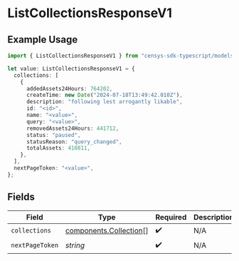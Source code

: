 # ListCollectionsResponseV1

## Example Usage

```typescript
import { ListCollectionsResponseV1 } from "censys-sdk-typescript/models/components";

let value: ListCollectionsResponseV1 = {
  collections: [
    {
      addedAssets24Hours: 764202,
      createTime: new Date("2024-07-18T13:49:42.010Z"),
      description: "following lest arrogantly likable",
      id: "<id>",
      name: "<value>",
      query: "<value>",
      removedAssets24Hours: 441712,
      status: "paused",
      statusReason: "query_changed",
      totalAssets: 410811,
    },
  ],
  nextPageToken: "<value>",
};
```

## Fields

| Field                                                            | Type                                                             | Required                                                         | Description                                                      |
| ---------------------------------------------------------------- | ---------------------------------------------------------------- | ---------------------------------------------------------------- | ---------------------------------------------------------------- |
| `collections`                                                    | [components.Collection](../../models/components/collection.md)[] | :heavy_check_mark:                                               | N/A                                                              |
| `nextPageToken`                                                  | *string*                                                         | :heavy_check_mark:                                               | N/A                                                              |